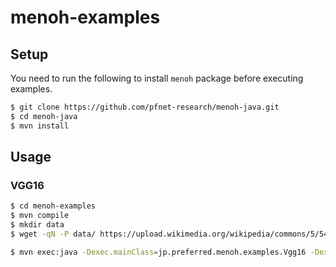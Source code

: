 # menoh-examples

## Setup
You need to run the following to install `menoh` package before executing examples.

```bash
$ git clone https://github.com/pfnet-research/menoh-java.git
$ cd menoh-java
$ mvn install
```

## Usage

### VGG16
```bash
$ cd menoh-examples
$ mvn compile
$ mkdir data
$ wget -qN -P data/ https://upload.wikimedia.org/wikipedia/commons/5/54/Light_sussex_hen.jpg

$ mvn exec:java -Dexec.mainClass=jp.preferred.menoh.examples.Vgg16 -Dexec.args="data/Light_sussex_hen.jpg"
```
